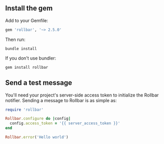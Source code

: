 ## Install the gem

Add to your Gemfile:

```ruby
gem 'rollbar', '~> 2.5.0'
```

Then run:

```shell
bundle install
```

If you don't use bundler:

```
gem install rollbar
```

## Send a test message

You'll need your project's server-side access token to initialize the Rollbar notifier. Sending
a message to Rollbar is as simple as:

```ruby
require 'rollbar'

Rollbar.configure do |config|
  config.access_token = '{{ server_access_token }}'
end

Rollbar.error('Hello world')
```
